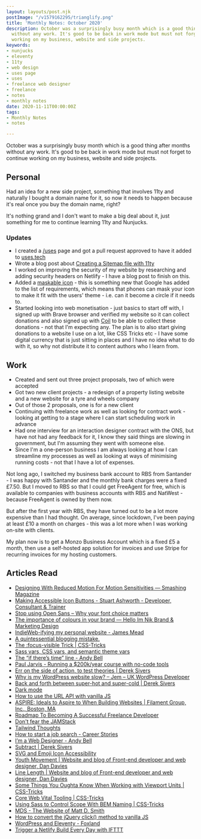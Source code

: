 ```yaml
---
layout: layouts/post.njk
postImage: "/v1579162295/trianglify.png"
title: 'Monthly Notes: October 2020'
description: October was a surprisingly busy month which is a good thing after months
  without any work. It's good to be back in work mode but must not forget to continue
  working on my business, website and side projects.
keywords:
- nunjucks
- eleventy
- 11ty
- web design
- uses page
- uses
- freelance web designer
- freelance
- notes
- monthly notes
date: 2020-11-11T00:00:00Z
tags:
- Monthly Notes
- notes

---
```

October was a surprisingly busy month which is a good thing after months without any work. It's good to be back in work mode but must not forget to continue working on my business, website and side projects.

## Personal
Had an idea for a new side project, something that involves 11ty and naturally I bought a domain name for it, so now it needs to happen because it's real once you buy the domain name, right? 

It's nothing grand and I don't want to make a big deal about it, just something for me to continue learning 11ty and Nunjucks. 

### Updates
- I created a [/uses](https://www.juanfernandes.uk/uses/ "Juan Fernandes 'Uses' page") page and got a pull request approved to have it added to [uses.tech](https://uses.tech "Uses.tech")
- Wrote a blog post about [Creating a Sitemap file with 11ty](https://www.juanfernandes.uk/blog/creating-a-sitemap-file-with-11ty/ "Creating a Sitemap file with Eleventy")
- I worked on improving the security of my website by researching and adding security headers on Netlify - I have a blog post to finish on this.
- Added a [maskable icon](https://web.dev/maskable-icon/ "About Maskable Icons") - this is something new that Google has added to the list of requirements, which means that phones can mask your icon to make it fit with the users' theme - i.e. can it become a circle if it needs to.
- Started looking into web monetisation - just basics to start off with, I signed up with Brave browser and verified my website so it can collect donations and also signed up with [Coil](https://coil.com/ "Coil") to be able to collect these donations - not that I'm expecting any. The plan is to also start giving donations to a website I use on a lot, like CSS Tricks etc - I have some digital currency that is just sitting in places and I have no idea what to do with it, so why not distribute it to content authors who I learn from. 

## Work
- Created and sent out three project proposals, two of which were accepted
- Got two new client projects - a redesign of a property listing website and a new website for a tyre and wheels company
- Out of those 2 proposals, one is for a new client
- Continuing with freelance work as well as looking for contract work - looking at getting to a stage where I can start scheduling work in advance
- Had one interview for an interaction designer contract with the ONS, but have not had any feedback for it, I know they said things are slowing in government, but I'm assuming they went with someone else.
- Since I'm a one-person business I am always looking at how I can streamline my processes as well as looking at ways of minimising running costs - not that I have a lot of expenses. 

Not long ago, I switched my business bank account to RBS from Santander - I was happy with Santander and the monthly bank charges were a fixed £7.50. But I moved to RBS so that I could get FreeAgent for free, which is available to companies with business accounts with RBS and NatWest - because FreeAgent is owned by them now.

But after the first year with RBS, they have turned out to be a lot more expensive than I had thought. On average, since lockdown, I've been paying at least £10 a month on charges - this was a lot more when I was working on-site with clients. 

My plan now is to get a Monzo Business Account which is a fixed £5 a month, then use a self-hosted app solution for invoices and use Stripe for recurring invoices for my hosting customers. 


## Articles Read
- [Designing With Reduced Motion For Motion Sensitivities — Smashing Magazine](https://www.smashingmagazine.com/2020/09/design-reduced-motion-sensitivities/ "Designing With Reduced Motion For Motion Sensitivities — Smashing Magazine")
- [Making Accessible Icon Buttons - Stuart Ashworth - Developer, Consultant & Trainer](https://www.stuartashworth.com/blog/making-accessible-icon-buttons/ "Making Accessible Icon Buttons - Stuart Ashworth - Developer, Consultant & Trainer")
- [Stop using Open Sans – Why your font choice matters](https://www.zeichenschatz.net/typografie/stop-using-open-sans-why-your-font-choice-matters.html "Stop using Open Sans – Why your font choice matters")
- [The importance of colours in your brand — Hello Im Nik Brand & Marketing Design](https://www.helloimnik.co.uk/coloursimportant/ "The importance of colours in your brand — Hello Im Nik Brand & Marketing Design")
- [IndieWeb-ifying my personal website - James Mead](https://jamesmead.org/blog/2020-06-27-indieweb-ifying-my-personal-website "IndieWeb-ifying my personal website - James Mead")
- [A quintessential blogging mistake.](https://daverupert.com/2020/10/a-quintessential-blogging-mistake/ "A quintessential blogging mistake.")
- [The :focus-visible Trick | CSS-Tricks](https://css-tricks.com/the-focus-visible-trick/ "The :focus-visible Trick | CSS-Tricks")
- [Sass vars, CSS vars, and semantic theme vars](https://daverupert.com/2020/10/variable-layers/ "Sass vars, CSS vars, and semantic theme vars")
- [The “if there’s time” line - Andy Bell](https://hankchizljaw.com/wrote/the-%22if-there's-time%22-line/ "The “if there’s time” line - Andy Bell")
- [Paul Jarvis - Running a $200k/year course with no-code tools](https://www.makerpad.co/stories/paul-jarvis-running-a-200k-year-course-with-no-code-tools "Paul Jarvis - Running a $200k/year course with no-code tools")
- [Err on the side of action, to test theories | Derek Sivers](https://sivers.org/erra "Err on the side of action, to test theories | Derek Sivers")
- [Why is my WordPress website slow? – Jem – UK WordPress Developer](https://jemturner.co.uk/2020/why-is-my-wordpress-website-so-slow/ "Why is my WordPress website slow? – Jem – UK WordPress Developer")
- [Back and forth between super-hot and super-cold | Derek Sivers](https://sivers.org/sauna "Back and forth between super-hot and super-cold | Derek Sivers")
- [Dark mode](https://adactio.com/journal/15941 "Dark mode")
- [How to use the URL API with vanilla JS](https://gomakethings.com/how-to-use-the-url-api-with-vanilla-js/ "How to use the URL API with vanilla JS")
- [ASPIRE: Ideals to Aspire to When Building Websites | Filament Group, Inc., Boston, MA](https://www.filamentgroup.com/lab/aspire/ "ASPIRE: Ideals to Aspire to When Building Websites | Filament Group, Inc., Boston, MA")
- [Roadmap To Becoming A Successful Freelance Developer](https://dev.to/kevsmss/roadmap-to-becoming-a-successful-freelance-developer-4of9 "Roadmap To Becoming A Successful Freelance Developer")
- [Don't fear the JAMStack](https://deliciousreverie.co.uk/post/dont-fear-jamstack/ "Don't fear the JAMStack")
- [Tailwind Thoughts](https://css-irl.info/tailwind-thoughts/ "Tailwind Thoughts")
- [How to start a job search - Career Stories](https://www.career-stories.com/2020/10/23/how-to-start-a-job-search/ "How to start a job search - Career Stories")
- [I’m a Web Designer - Andy Bell](https://hankchizljaw.com/wrote/i'm-a-web-designer/ "I’m a Web Designer - Andy Bell")
- [Subtract | Derek Sivers](https://sivers.org/subtract "Subtract | Derek Sivers")
- [SVG and Emoji Icon Accessibility](https://scottvinkle.me/blogs/blog/svg-and-emoji-icon-accessibility "SVG and Emoji Icon Accessibility")
- [Youth Movement | Website and blog of Front-end developer and web designer, Dan Davies](https://www.dan-davies.co.uk/youth-movement "Youth Movement | Website and blog of Front-end developer and web designer, Dan Davies")
- [Line Length | Website and blog of Front-end developer and web designer, Dan Davies](https://www.dan-davies.co.uk/line-length "Line Length | Website and blog of Front-end developer and web designer, Dan Davies")
- [Some Things You Oughta Know When Working with Viewport Units | CSS-Tricks](https://css-tricks.com/some-things-you-oughta-know-when-working-with-viewport-units/ "Some Things You Oughta Know When Working with Viewport Units | CSS-Tricks")
- [Core Web Vital Tooling | CSS-Tricks](https://css-tricks.com/core-web-vital-tooling/ "Core Web Vital Tooling | CSS-Tricks")
- [Using Sass to Control Scope With BEM Naming | CSS-Tricks](https://css-tricks.com/using-sass-control-scope-bem-naming/ "Using Sass to Control Scope With BEM Naming | CSS-Tricks")
- [MDS - The Website of Matt D. Smith](http://mds.is "MDS - The Website of Matt D. Smith")
- [How to convert the jQuery click() method to vanilla JS](https://gomakethings.com/how-to-convert-the-jquery-click-method-to-vanilla-js/ "How to convert the jQuery click() method to vanilla JS")
- [WordPress and Eleventy - Foxland](https://foxland.fi/wordpress-and-eleventy/ "WordPress and Eleventy - Foxland")
- [Trigger a Netlify Build Every Day with IFTTT](https://www.11ty.dev/ "Trigger a Netlify Build Every Day with IFTTT")